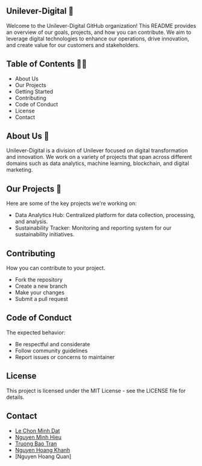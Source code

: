 ## Unilever-Digital 👋
Welcome to the Unilever-Digital GitHub organization! This README provides an overview of our goals, projects, and how you can contribute. We aim to leverage digital technologies to enhance our operations, drive innovation, and create value for our customers and stakeholders.

## Table of Contents 🙋‍♀️
- About Us
- Our Projects
- Getting Started
- Contributing
- Code of Conduct
- License
- Contact


## About Us 🌈

Unilever-Digital is a division of Unilever focused on digital transformation and innovation. We work on a variety of projects that span across different domains such as data analytics, machine learning, blockchain, and digital marketing.

## Our Projects 🧙
Here are some of the key projects we're working on:
- Data Analytics Hub: Centralized platform for data collection, processing, and analysis.
- Sustainability Tracker: Monitoring and reporting system for our sustainability initiatives.


## Contributing
How you can contribute to your project.

- Fork the repository
- Create a new branch
- Make your changes
- Submit a pull request

## Code of Conduct
The expected behavior:
- Be respectful and considerate
- Follow community guidelines
- Report issues or concerns to maintainer
  
## License
This project is licensed under the MIT License - see the LICENSE file for details.

## Contact

- [Le Chon Minh Dat](https://github.com/lcmd65)
- [Nguyen Minh Hieu](https://github.com/BanhBaoo)
- [Truong Bao Tran](https://github.com/TruongBaoTran810)
- [Nguyen Hoang Khanh](https://github.com/khanh)
- [Nguyen Hoang Quan]





